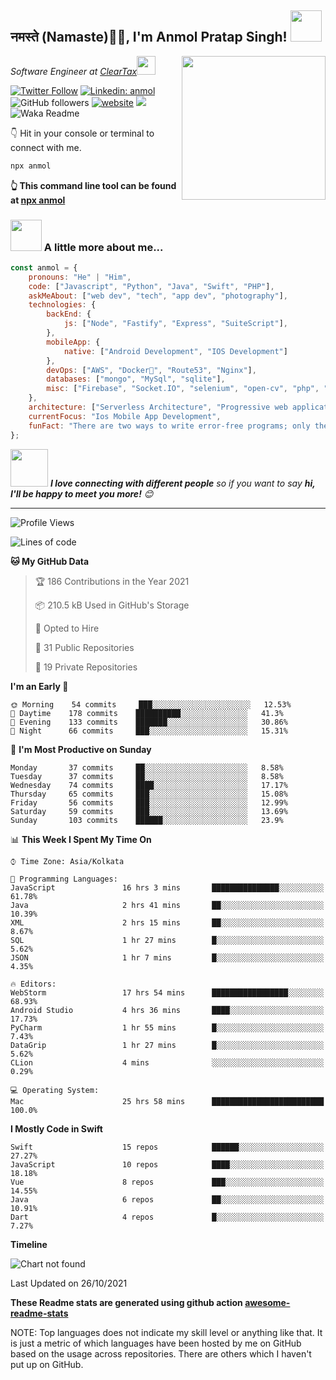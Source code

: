 <h2>नमस्ते (Namaste)🙏🏻, I'm Anmol Pratap Singh! <img src="https://media.giphy.com/media/12oufCB0MyZ1Go/giphy.gif" width="50"></h2>
<img align='right' src="https://media.giphy.com/media/M9gbBd9nbDrOTu1Mqx/giphy.gif" width="230">
<p><em>Software Engineer at <a href="http://www.cleartax.in">ClearTax</a><img src="https://media.giphy.com/media/WUlplcMpOCEmTGBtBW/giphy.gif" width="30"> 
</em></p>

[![Twitter Follow](https://img.shields.io/twitter/follow/misteranmol?label=Follow)](https://twitter.com/intent/follow?screen_name=misteranmol)
[![Linkedin: anmol](https://img.shields.io/badge/-anmol-blue?style=flat-square&logo=Linkedin&logoColor=white&link=https://www.linkedin.com/in/anmol-p-singh/)](https://www.linkedin.com/in/anmol-p-singh/)
![GitHub followers](https://img.shields.io/github/followers/anmol098?label=Follow&style=social)
[![website](https://img.shields.io/badge/Website-46a2f1.svg?&style=flat-square&logo=Google-Chrome&logoColor=white&link=https://anmolsingh.me/)](https://anmolsingh.me/)
![](https://visitor-badge.glitch.me/badge?page_id=anmol098.anmol098)
![Waka Readme](https://github.com/anmol098/anmol098/workflows/Waka%20Readme/badge.svg)

👇 Hit in your console or terminal to connect with me.

```bash
npx anmol
```
**👆 This command line tool can be found at [npx anmol](https://github.com/anmol098/npx_card)**

### <img src="https://media.giphy.com/media/VgCDAzcKvsR6OM0uWg/giphy.gif" width="50"> A little more about me...  

```javascript
const anmol = {
    pronouns: "He" | "Him",
    code: ["Javascript", "Python", "Java", "Swift", "PHP"],
    askMeAbout: ["web dev", "tech", "app dev", "photography"],
    technologies: {
        backEnd: {
            js: ["Node", "Fastify", "Express", "SuiteScript"],
        },
        mobileApp: {
            native: ["Android Development", "IOS Development"]
        },
        devOps: ["AWS", "Docker🐳", "Route53", "Nginx"],
        databases: ["mongo", "MySql", "sqlite"],
        misc: ["Firebase", "Socket.IO", "selenium", "open-cv", "php", "SuiteApp"]
    },
    architecture: ["Serverless Architecture", "Progressive web applications", "Single page applications"],
    currentFocus: "Ios Mobile App Development",
    funFact: "There are two ways to write error-free programs; only the third one works"
};
```

<img src="https://media.giphy.com/media/LnQjpWaON8nhr21vNW/giphy.gif" width="60"> <em><b>I love connecting with different people</b> so if you want to say <b>hi, I'll be happy to meet you more!</b> 😊</em>

---
<!--START_SECTION:waka-->
![Profile Views](http://img.shields.io/badge/Profile%20Views-636-blue)

![Lines of code](https://img.shields.io/badge/From%20Hello%20World%20I%27ve%20Written-1.0%20million%20lines%20of%20code-blue)

**🐱 My GitHub Data** 

> 🏆 186 Contributions in the Year 2021
 > 
> 📦 210.5 kB Used in GitHub's Storage 
 > 
> 💼 Opted to Hire
 > 
> 📜 31 Public Repositories 
 > 
> 🔑 19 Private Repositories  
 > 
**I'm an Early 🐤** 

```text
🌞 Morning    54 commits     ███░░░░░░░░░░░░░░░░░░░░░░   12.53% 
🌆 Daytime    178 commits    ██████████░░░░░░░░░░░░░░░   41.3% 
🌃 Evening    133 commits    ███████░░░░░░░░░░░░░░░░░░   30.86% 
🌙 Night      66 commits     ███░░░░░░░░░░░░░░░░░░░░░░   15.31%

```
📅 **I'm Most Productive on Sunday** 

```text
Monday       37 commits     ██░░░░░░░░░░░░░░░░░░░░░░░   8.58% 
Tuesday      37 commits     ██░░░░░░░░░░░░░░░░░░░░░░░   8.58% 
Wednesday    74 commits     ████░░░░░░░░░░░░░░░░░░░░░   17.17% 
Thursday     65 commits     ███░░░░░░░░░░░░░░░░░░░░░░   15.08% 
Friday       56 commits     ███░░░░░░░░░░░░░░░░░░░░░░   12.99% 
Saturday     59 commits     ███░░░░░░░░░░░░░░░░░░░░░░   13.69% 
Sunday       103 commits    ██████░░░░░░░░░░░░░░░░░░░   23.9%

```


📊 **This Week I Spent My Time On** 

```text
⌚︎ Time Zone: Asia/Kolkata

💬 Programming Languages: 
JavaScript               16 hrs 3 mins       ███████████████░░░░░░░░░░   61.78% 
Java                     2 hrs 41 mins       ██░░░░░░░░░░░░░░░░░░░░░░░   10.39% 
XML                      2 hrs 15 mins       ██░░░░░░░░░░░░░░░░░░░░░░░   8.67% 
SQL                      1 hr 27 mins        █░░░░░░░░░░░░░░░░░░░░░░░░   5.62% 
JSON                     1 hr 7 mins         █░░░░░░░░░░░░░░░░░░░░░░░░   4.35%

🔥 Editors: 
WebStorm                 17 hrs 54 mins      █████████████████░░░░░░░░   68.93% 
Android Studio           4 hrs 36 mins       ████░░░░░░░░░░░░░░░░░░░░░   17.73% 
PyCharm                  1 hr 55 mins        █░░░░░░░░░░░░░░░░░░░░░░░░   7.43% 
DataGrip                 1 hr 27 mins        █░░░░░░░░░░░░░░░░░░░░░░░░   5.62% 
CLion                    4 mins              ░░░░░░░░░░░░░░░░░░░░░░░░░   0.29%

💻 Operating System: 
Mac                      25 hrs 58 mins      █████████████████████████   100.0%

```

**I Mostly Code in Swift** 

```text
Swift                    15 repos            ██████░░░░░░░░░░░░░░░░░░░   27.27% 
JavaScript               10 repos            ████░░░░░░░░░░░░░░░░░░░░░   18.18% 
Vue                      8 repos             ███░░░░░░░░░░░░░░░░░░░░░░   14.55% 
Java                     6 repos             ██░░░░░░░░░░░░░░░░░░░░░░░   10.91% 
Dart                     4 repos             █░░░░░░░░░░░░░░░░░░░░░░░░   7.27%

```


**Timeline**

![Chart not found](https://raw.githubusercontent.com/anmol098/anmol098/master/charts/bar_graph.png) 


 Last Updated on 26/10/2021
<!--END_SECTION:waka-->

**These Readme stats are generated using github action [awesome-readme-stats](https://github.com/anmol098/waka-readme-stats)**

NOTE: Top languages does not indicate my skill level or anything like that. It is just a metric of which languages have been hosted by me on GitHub based on the usage across repositories. There are others which I haven't put up on GitHub.
